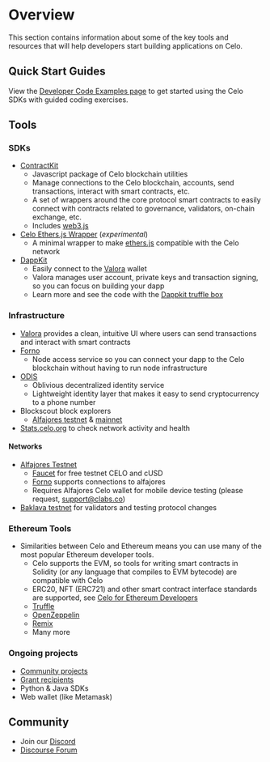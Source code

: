 # Overview

This section contains information about some of the key tools and resources that will help developers start building applications
on Celo.

## Quick Start Guides

View the [Developer Code Examples page](start.md) to get started using the Celo SDKs with guided coding exercises.

## Tools

### SDKs

- [ContractKit](contractkit/)
  - Javascript package of Celo blockchain utilities
  - Manage connections to the Celo blockchain, accounts, send transactions, interact with smart contracts, etc.
  - A set of wrappers around the core protocol smart contracts to easily connect with contracts related to governance, validators, on-chain exchange, etc.
  - Includes [web3.js](https://web3js.readthedocs.io/en/v1.2.4/)
- [Celo Ethers.js Wrapper](https://github.com/celo-tools/celo-ethers-wrapper) (*experimental*)
  - A minimal wrapper to make [ethers.js](https://docs.ethers.io/v5/) compatible with the Celo network
- [DappKit](dappkit/)
  - Easily connect to the [Valora](http://valoraapp.com/) wallet
  - Valora manages user account, private keys and transaction signing, so you can focus on building your dapp
  - Learn more and see the code with the [Dappkit truffle box](https://github.com/critesjosh/celo-dappkit)

### Infrastructure

- [Valora](https://valoraapp.com/) provides a clean, intuitive UI where users can send transactions and interact with smart contracts
- [Forno](forno/)
  - Node access service so you can connect your dapp to the Celo blockchain without having to run node infrastructure
- [ODIS](contractkit/odis.md)
  - Oblivious decentralized identity service
  - Lightweight identity layer that makes it easy to send cryptocurrency to a phone number
- Blockscout block explorers
  - [Alfajores testnet](http://alfajores-blockscout.celo-testnet.org/) & [mainnet](http://explorer.celo.org/)
- [Stats.celo.org](http://stats.celo.org) to check network activity and health

#### Networks

- [Alfajores Testnet](../getting-started/alfajores-testnet.md)
  - [Faucet](https://celo.org/developers/faucet) for free testnet CELO and cUSD
  - [Forno](forno/) supports connections to alfajores
  - Requires Alfajores Celo wallet for mobile device testing (please request, [support@clabs.co](mailto:support@clabs.co))
- [Baklava testnet](../getting-started/baklava-testnet.md) for validators and testing protocol changes

### Ethereum Tools

- Similarities between Celo and Ethereum means you can use many of the most popular Ethereum developer tools.
  - Celo supports the EVM, so tools for writing smart contracts in Solidity (or any language that compiles to EVM bytecode) are compatible with Celo
  - ERC20, NFT (ERC721) and other smart contract interface standards are supported, see [Celo for Ethereum Developers](celo-for-eth-devs.md)
  - [Truffle](https://www.trufflesuite.com/)
  - [OpenZeppelin](https://openzeppelin.com/)
  - [Remix](https://remix.ethereum.org/)
  - Many more

### Ongoing projects

- [Community projects](celo-dapp-gallery.md)
- [Grant recipients](https://celo.org/experience/grants/directory)
- Python & Java SDKs
- Web wallet (like Metamask)

## Community

- Join our [Discord](https://chat.celo.org)
- [Discourse Forum](https://forum.celo.org/)
  